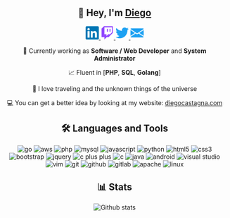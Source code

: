 <div align="center">
<h2>👋 Hey, I'm <a href="https://www.diegocastagna.com/en/">Diego</a></h2>
<p>
    <a href="https://www.linkedin.com/in/diegocastagna/">
        <img alt="Linkedin" width="30px" src="/images/linkedin.svg"/>
    </a>
    <a href="https://www.twitch.tv/unwishingmoon">
        <img alt="Twitch" width="30px" src="/images/twitch.svg"/>
    </a>
    <a href="https://twitter.com/_diegocastagna">
        <img alt="Twitter" width="30px" src="/images/twitter.svg"/>
    </a>
    <a href="mailto:&#100;&#105;&#101;&#103;&#111;&#064;&#100;&#105;&#101;&#103;&#111;&#099;&#097;&#115;&#116;&#097;&#103;&#110;&#097;&#046;&#099;&#111;&#109;">
        <img alt="Email" width="30px" src="/images/email.svg"/>
    </a>
</p>

🔭 Currently working as **Software / Web Developer** and **System Administrator**

📈 Fluent in [**PHP**, **SQL**, **Golang**]

🚀 I love traveling and the unknown things of the universe

💻 You can get a better idea by looking at my website: <a href="https://www.diegocastagna.com/en/">diegocastagna.com</a>

<h2>🛠 Languages and Tools</h2>

<img src="https://devicon.dev/devicon.git/icons/go/go-original.svg" alt="go" width="40px"/>
<img src="https://devicon.dev/devicon.git/icons/amazonwebservices/amazonwebservices-original.svg" alt="aws" width="40px"/>
<img src="https://devicon.dev/devicon.git/icons/php/php-original.svg" alt="php" width="40px"/>
<img src="https://devicon.dev/devicon.git/icons/mysql/mysql-original-wordmark.svg" alt="mysql" width="40px"/>
<img src="https://devicon.dev/devicon.git/icons/javascript/javascript-original.svg" alt="javascript" width="40px"/>
<img src="https://devicon.dev/devicon.git/icons/python/python-original.svg" alt="python" width="40px"/>
<img src="https://devicon.dev/devicon.git/icons/html5/html5-original.svg" alt="html5" width="40px"/>
<img src="https://devicon.dev/devicon.git/icons/css3/css3-original.svg" alt="css3" width="40px"/>
<img src="https://devicon.dev/devicon.git/icons/bootstrap/bootstrap-plain.svg" alt="bootstrap" width="40px"/>
<img src="https://devicon.dev/devicon.git/icons/jquery/jquery-original-wordmark.svg" alt="jquery" width="40px"/>
<img src="https://devicon.dev/devicon.git/icons/cplusplus/cplusplus-original.svg" alt="c plus plus" width="40px"/>
<img src="https://devicon.dev/devicon.git/icons/c/c-original.svg" alt="c" width="40px"/>
<img src="https://devicon.dev/devicon.git/icons/java/java-original.svg" alt="java" width="40px"/>
<img src="https://devicon.dev/devicon.git/icons/android/android-original.svg" alt="android" width="40px"/>
<img src="https://devicon.dev/devicon.git/icons/visualstudio/visualstudio-plain.svg" alt="visual studio" width="40px"/>
<img src="https://devicon.dev/devicon.git/icons/vim/vim-original.svg" alt="vim" width="40px"/>
<img src="https://devicon.dev/devicon.git/icons/git/git-original.svg" alt="git" width="40px"/>
<img src="https://devicon.dev/devicon.git/icons/github/github-original.svg" alt="github" width="40px"/>
<img src="https://devicon.dev/devicon.git/icons/gitlab/gitlab-original.svg" alt="gitlab" width="40px"/>
<img src="https://devicon.dev/devicon.git/icons/apache/apache-original-wordmark.svg" alt="apache" width="40px"/>
<img src="https://devicon.dev/devicon.git/icons/linux/linux-original.svg" alt="linux" width="40px"/>

<h2>📊 Stats</h2>
<p>
    <img alt="Github stats" src="https://github-readme-stats.unwishingmoon.vercel.app/api?username=UnwishingMoon&show_icons=true&hide_border=true" />
</p>
</div>
